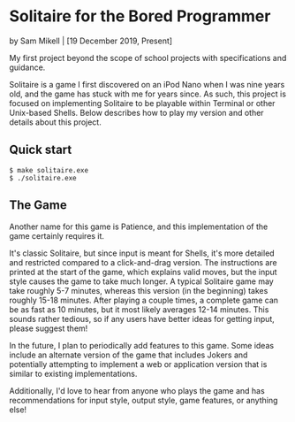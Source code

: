 # Solitaire for the Bored Programmer
by Sam Mikell | [19 December 2019, Present]

My first project beyond the scope of school projects with specifications and guidance.

Solitaire is a game I first discovered on an iPod Nano when I was nine years old, and the game has stuck with me for years since.
As such, this project is focused on implementing Solitaire to be playable within Terminal or other Unix-based Shells. Below describes how to play my version and other details about this project.

## Quick start

```console
$ make solitaire.exe
$ ./solitaire.exe
```

## The Game

Another name for this game is Patience, and this implementation of the game certainly requires it.

It's classic Solitaire, but since input is meant for Shells, it's more detailed and restricted compared to a click-and-drag version. The instructions are printed at the start of the game, which explains valid moves, but the input style causes the game to take much longer. A typical Solitaire game may take roughly 5-7 minutes, whereas this version (in the beginning) takes roughly 15-18 minutes. After playing a couple times, a complete game can be as fast as 10 minutes, but it most likely averages 12-14 minutes. This sounds rather tedious, so if any users have better ideas for getting input, please suggest them!

In the future, I plan to periodically add features to this game. Some ideas include an alternate version of the game that includes Jokers and potentially attempting to implement a web or application version that is similar to existing implementations.

Additionally, I'd love to hear from anyone who plays the game and has recommendations for input style, output style, game features, or anything else!
